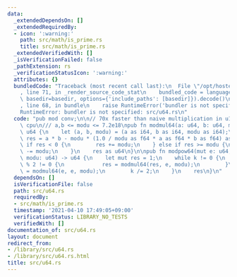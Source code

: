 ```yaml
---
data:
  _extendedDependsOn: []
  _extendedRequiredBy:
  - icon: ':warning:'
    path: src/math/is_prime.rs
    title: src/math/is_prime.rs
  _extendedVerifiedWith: []
  _isVerificationFailed: false
  _pathExtension: rs
  _verificationStatusIcon: ':warning:'
  attributes: {}
  bundledCode: "Traceback (most recent call last):\n  File \"/opt/hostedtoolcache/Python/3.9.5/x64/lib/python3.9/site-packages/onlinejudge_verify/documentation/build.py\"\
    , line 71, in _render_source_code_stat\n    bundled_code = language.bundle(stat.path,\
    \ basedir=basedir, options={'include_paths': [basedir]}).decode()\n  File \"/opt/hostedtoolcache/Python/3.9.5/x64/lib/python3.9/site-packages/onlinejudge_verify/languages/user_defined.py\"\
    , line 68, in bundle\n    raise RuntimeError('bundler is not specified: {}'.format(path.as_posix()))\n\
    RuntimeError: bundler is not specified: src/u64.rs\n"
  code: "pub mod conv;\n\n// 70x faster than naive multiplication in u128 on 64bit\
    \ cpu\n/// a,b <= modu <= 7.2e18\npub fn modmul64(a: u64, b: u64, modu: u64) ->\
    \ u64 {\n    let (a, b, modu) = (a as i64, b as i64, modu as i64);\n    let mut\
    \ res = a * b - modu * (1.0 / modu as f64 * a as f64 * b as f64) as i64;\n   \
    \ if res < 0 {\n        res += modu;\n    } else if res >= modu {\n        res\
    \ -= modu;\n    }\n    res as u64\n}\n\npub fn modpow64(mut e: u64, mut k: u64,\
    \ modu: u64) -> u64 {\n    let mut res = 1;\n    while k != 0 {\n        if k\
    \ % 2 != 0 {\n            res = modmul64(res, e, modu);\n        }\n        e\
    \ = modmul64(e, e, modu);\n        k /= 2;\n    }\n    res\n}\n"
  dependsOn: []
  isVerificationFile: false
  path: src/u64.rs
  requiredBy:
  - src/math/is_prime.rs
  timestamp: '2021-04-10 17:49:05+09:00'
  verificationStatus: LIBRARY_NO_TESTS
  verifiedWith: []
documentation_of: src/u64.rs
layout: document
redirect_from:
- /library/src/u64.rs
- /library/src/u64.rs.html
title: src/u64.rs
---
```

